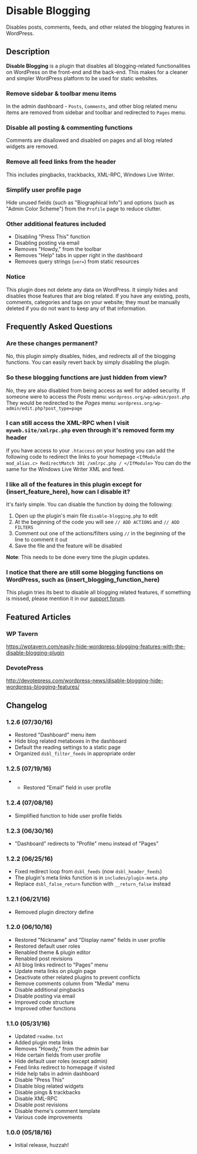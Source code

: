 # Disable Blogging 

Disables posts, comments, feeds, and other related the blogging features in WordPress.

## Description 
**Disable Blogging** is a plugin that disables all blogging-related functionalities on WordPress on the front-end and the back-end. This makes for a cleaner and simpler WordPress platform to be used for static websites.

### Remove sidebar & toolbar menu items 
In the admin dashboard - `Posts`, `Comments`, and other blog related menu items are removed from sidebar and toolbar and redirected to `Pages` menu.

### Disable all posting & commenting functions 
Comments are disallowed and disabled on pages and all blog related widgets are removed.

### Remove all feed links from the header 
This includes pingbacks, trackbacks, XML-RPC, Windows Live Writer.

### Simplify user profile page 
Hide unused fields (such as "Biographical Info") and options (such as "Admin Color Scheme") from the `Profile` page to reduce clutter.

### Other additional features included 
* Disabling "Press This" function
* Disabling posting via email
* Removes "Howdy," from the toolbar
* Removes "Help" tabs in upper right in the dashboard
* Removes query strings (`ver=`) from static resources

### Notice 
This plugin does not delete any data on WordPress. It simply hides and disables those features that are blog related. If you have any existing, posts, comments, categories and tags on your website; they must be manually deleted if you do not want to keep any of that information.

## Frequently Asked Questions 

### Are these changes permanent? 
No, this plugin simply disables, hides, and redirects all of the blogging functions. You can easily revert back by simply disabling the plugin.

### So these blogging functions are just hidden from view? 
No, they are also disabled from being access as well for added security. If someone were to access the *Posts* menu:
`wordpress.org/wp-admin/post.php`
They would be redirected to the *Pages* menu:
`wordpress.org/wp-admin/edit.php?post_type=page`

### I can still access the XML-RPC when I visit `myweb.site/xmlrpc.php` even through it's removed form my header 
If you have access to your `.htaccess` on your hosting you can add the following code to redirect the links to your homepage
`
<IfModule mod_alias.c>
RedirectMatch 301 /xmlrpc.php /
</IfModule>
`
You can do the same for the Windows Live Writer XML and feed.

### I like all of the features in this plugin except for (insert_feature_here), how can I disable it? 
It's fairly simple. You can disable the function by doing the following:

1. Open up the plugin's main file `disable-blogging.php` to edit
1. At the beginning of the code you will see `// ADD ACTIONS` and `// ADD FILTERS`
1. Comment out one of the actions/filters using `//` in the beginning of the line to comment it out
1. Save the file and the feature will be disabled

**Note**: This needs to be done every time the plugin updates.

### I notice that there are still some blogging functions on WordPress, such as (insert_blogging_function_here) 
This plugin tries its best to disable all blogging related features, if something is missed, please mention it in our [support forum](https://wordpress.org/support/plugin/disable-blogging).

## Featured Articles

### WP Tavern
https://wptavern.com/easily-hide-wordpress-blogging-features-with-the-disable-blogging-plugin
### DevotePress
http://devotepress.com/wordpress-news/disable-blogging-hide-wordpress-blogging-features/

## Changelog 

### 1.2.6 (07/30/16)
* Restored "Dashboard" menu item
* Hide blog related metaboxes in the dashboard
* Default the reading settings to a static page
* Organized `dsbl_filter_feeds` in appropriate order

### 1.2.5 (07/19/16)
* * Restored "Email" field in user profile

### 1.2.4 (07/08/16)
* Simplified function to hide user profile fields

### 1.2.3 (06/30/16)
* "Dashboard" redirects to "Profile" menu instead of "Pages"

### 1.2.2 (06/25/16) 
* Fixed redirect loop from `dsbl_feeds` (now `dsbl_header_feeds`)
* The plugin's meta links function is in `includes/plugin-meta.php`
* Replace `dsbl_false_return` function with `__return_false` instead

### 1.2.1 (06/21/16) 
* Removed plugin directory define

### 1.2.0 (06/10/16) 
* Restored "Nickname" and "Display name" fields in user profile
* Restored default user roles
* Renabled theme & plugin editor
* Renabled post revisions
* All blog links redirect to "Pages" menu
* Update meta links on plugin page
* Deactivate other related plugins to prevent conflicts
* Remove comments column from "Media" menu
* Disable additional pingbacks
* Disable posting via email
* Improved code structure
* Improved other functions

### 1.1.0 (05/31/16) 
* Updated `readme.txt`
* Added plugin meta links
* Removes "Howdy," from the admin bar
* Hide certain fields from user profile
* Hide default user roles (except admin)
* Feed links redirect to homepage if visited
* Hide help tabs in admin dashboard
* Disable "Press This"
* Disable blog related widgets
* Disable pings & trackbacks
* Disable XML-RPC
* Disable post revisions
* Disable theme's comment template
* Various code improvements

### 1.0.0 (05/18/16) 
* Initial release, huzzah!